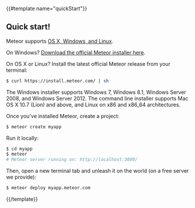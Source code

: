 {{#template name="quickStart"}}
## Quick start!

Meteor supports [OS X, Windows, and Linux](https://github.com/meteor/meteor/wiki/Supported-Platforms).

On Windows?  [Download the official Meteor installer here](https://install.meteor.com/windows).

On OS X or Linux?  Install the latest official Meteor release from your terminal:

```bash
$ curl https://install.meteor.com/ | sh
```

The Windows installer supports Windows 7, Windows 8.1, Windows Server
2008, and Windows Server 2012.  The command line installer supports Mac OS X
10.7 (Lion) and above, and Linux on x86 and x86_64 architectures.

Once you've installed Meteor, create a project:

```bash
$ meteor create myapp
```

Run it locally:

```bash
$ cd myapp
$ meteor
# Meteor server running on: http://localhost:3000/
```

Then, open a new terminal tab and unleash it on the world (on a free server we provide):

```bash
$ meteor deploy myapp.meteor.com
```
{{/template}}
